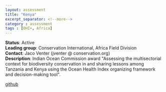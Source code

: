 ```yaml
---
layout: assessment
title: "Kenya"
excerpt_separator: <!--more-->
category : assessment
tags : [OHI+, Africa]
---
```


**Status**: Active  
**Leading group**: Conservation International, Africa Field Division  
**Contact**: Jaco Venter (jventer @ conservation.org)  
**Description**: Indian Ocean Commission award "Assessing the multisectorial context for biodiversity conservation in and sharing lessons among Tanzania and Kenya using the Ocean Health Index organizing framework and decision-making tool".  

<a href="https://github.com/OHI-Science/ken" target="_blank">github</a>